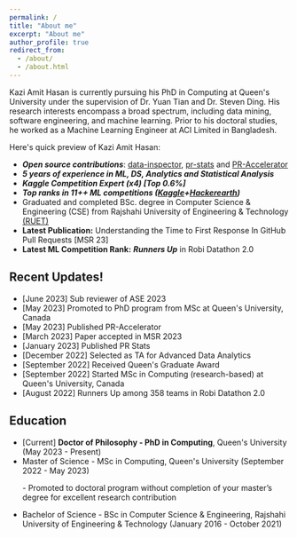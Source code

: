 ```yaml
---
permalink: /
title: "About me"
excerpt: "About me"
author_profile: true
redirect_from:
  - /about/
  - /about.html
---
```


Kazi Amit Hasan is currently pursuing his PhD in Computing at Queen's University under the supervision of Dr. Yuan Tian and Dr. Steven Ding. His research interests encompass a broad spectrum, including data mining, software engineering, and machine learning. Prior to his doctoral studies, he worked as a Machine Learning Engineer at ACI Limited in Bangladesh.

Here's quick preview of Kazi Amit Hasan:

- **_Open source contributions_**: [data-inspector](https://pypi.org/project/data-inspector/), [pr-stats](https://pypi.org/project/pr-stats/) and [PR-Accelerator](https://github.com/RISElabQueens/PR-Accelerator)
- **_5 years of experience in ML, DS, Analytics and Statistical Analysis_**
- **_Kaggle Competition Expert (x4) [Top 0.6%]_**
- **_Top ranks in 11++ ML competitions ([Kaggle](https://www.kaggle.com/amithasanshuvo)+[Hackerearth](https://www.hackerearth.com/@kaziamit))_**
- Graduated and completed BSc. degree in Computer Science & Engineering (CSE) from Rajshahi University of Engineering & Technology [(RUET)](https://www.ruet.ac.bd/)
- **Latest Publication:** Understanding the Time to First Response In GitHub Pull Requests [MSR 23]
- **Latest ML Competition Rank:** **_Runners Up_** in Robi Datathon 2.0

## Recent Updates!

<ul>
          <li> [June 2023] Sub reviewer of ASE 2023</li>
          <li> [May 2023] Promoted to PhD program from MSc at Queen's University, Canada</li>
          <li> [May 2023] Published PR-Accelerator</li>
          <li> [March 2023] Paper accepted in MSR 2023</li>
          <li> [January 2023] Published PR Stats</li>
          <li> [December 2022] Selected as TA for Advanced Data Analytics</li>
          <li> [September 2022] Received Queen's Graduate Award</li>
          <li> [September 2022] Started MSc in Computing (research-based) at Queen's University, Canada</li>
          <li> [August 2022] Runners Up among 358 teams in Robi Datathon 2.0</li>
          <!-- <li> [June 2022] Selected as finalist (Top 6) among 358 teams in Robi Datathon 2.0</li> -->
          <!-- <li> [February 2022] Completed One year at ACI Limited as a Machine Learning Engineer.</li> -->
          <!-- <li> [January 2022] Got accepted in research based MSc program in Queen's University, Canada</li> -->

</ul>

<!-- ## Publications

<ul>
	<li><b> Understanding the Time to First Response In GitHub Pull Requests [MSR'23]</b>
			<br/>
			<b>Kazi Amit Hasan</b>, Marcos Macedo, Yuan Tian, Bram Adams, Steven Ding
			<br/>
			Mining Software Repositories 2023
			<br/>
	</li>
</ul> -->

<!-- ## Teaching

<ul>
	<li>
		Teaching Assistant, CISC 351: Advanced Data Analytics (Winter 2023)
	</li>
</ul> -->

## Education

<ul>
	<li> [Current] <b>Doctor of Philosophy - PhD in Computing</b>, Queen's University (May 2023 - Present)
  </li>
  <li> Master of Science - MSc in Computing, Queen's University (September 2022 - May 2023)
  <p>- Promoted to doctoral program without completion of your master’s degree for excellent research contribution</p>
  </li>
  <li>Bachelor of Science - BSc in Computer Science & Engineering, Rajshahi University of Engineering & Technology
 (January 2016 - October 2021)</li>
</ul>
